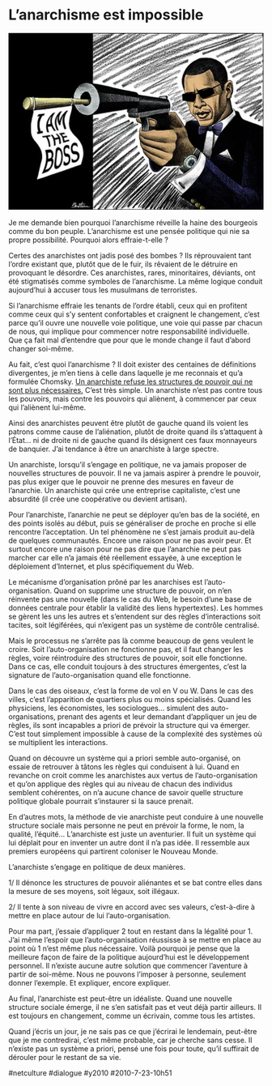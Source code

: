 # L’anarchisme est impossible

![](_i/3381041524_9b9654ed721.webp)

Je me demande bien pourquoi l’anarchisme réveille la haine des bourgeois comme du bon peuple. L’anarchisme est une pensée politique qui nie sa propre possibilité. Pourquoi alors effraie-t-elle ?

Certes des anarchistes ont jadis posé des bombes ? Ils réprouvaient tant l’ordre existant que, plutôt que de le fuir, ils rêvaient de le détruire en provoquant le désordre. Ces anarchistes, rares, minoritaires, déviants, ont été stigmatisés comme symboles de l’anarchisme. La même logique conduit aujourd’hui à accuser tous les musulmans de terroristes.

Si l’anarchisme effraie les tenants de l’ordre établi, ceux qui en profitent comme ceux qui s’y sentent confortables et craignent le changement, c’est parce qu’il ouvre une nouvelle voie politique, une voie qui passe par chacun de nous, qui implique pour commencer notre responsabilité individuelle. Que ça fait mal d’entendre que pour que le monde change il faut d’abord changer soi-même.

Au fait, c’est quoi l’anarchisme ? Il doit exister des centaines de définitions divergentes, je m’en tiens à celle dans laquelle je me reconnais et qu’a formulée Chomsky. [Un anarchiste refuse les structures de pouvoir qui ne sont plus nécessaires.](../2/anarchisme-emancipation.md) C’est très simple. Un anarchiste n’est pas contre tous les pouvoirs, mais contre les pouvoirs qui aliènent, à commencer par ceux qui l’aliènent lui-même.

Ainsi des anarchistes peuvent être plutôt de gauche quand ils voient les patrons comme cause de l’aliénation, plutôt de droite quand ils s’attaquent à l’État… ni de droite ni de gauche quand ils désignent ces faux monnayeurs de banquier. J’ai tendance à être un anarchiste à large spectre.

Un anarchiste, lorsqu’il s’engage en politique, ne va jamais proposer de nouvelles structures de pouvoir. Il ne va jamais aspirer à prendre le pouvoir, pas plus exiger que le pouvoir ne prenne des mesures en faveur de l’anarchie. Un anarchiste qui crée une entreprise capitaliste, c’est une absurdité (il crée une coopérative ou devient artisan).

Pour l’anarchiste, l’anarchie ne peut se déployer qu’en bas de la société, en des points isolés au début, puis se généraliser de proche en proche si elle rencontre l’acceptation. Un tel phénomène ne s’est jamais produit au-delà de quelques communautés. Encore une raison pour ne pas avoir peur. Et surtout encore une raison pour ne pas dire que l’anarchie ne peut pas marcher car elle n’a jamais été réellement essayée, à une exception le déploiement d’Internet, et plus spécifiquement du Web.

Le mécanisme d’organisation prôné par les anarchises est l’auto-organisation. Quand on supprime une structure de pouvoir, on n’en réinvente pas une nouvelle (dans le cas du Web, le besoin d’une base de données centrale pour établir la validité des liens hypertextes). Les hommes se gèrent les uns les autres et s’entendent sur des règles d’interactions soit tacites, soit légiférées, qui n’exigent pas un système de contrôle centralisé.

Mais le processus ne s’arrête pas là comme beaucoup de gens veulent le croire. Soit l’auto-organisation ne fonctionne pas, et il faut changer les règles, voire réintroduire des structures de pouvoir, soit elle fonctionne. Dans ce cas, elle conduit toujours à des structures émergentes, c’est la signature de l’auto-organisation quand elle fonctionne.

Dans le cas des oiseaux, c’est la forme de vol en V ou W. Dans le cas des villes, c’est l’apparition de quartiers plus ou moins spécialisés. Quand les physiciens, les économistes, les sociologues… simulent des auto-organisations, prenant des agents et leur demandant d’appliquer un jeu de règles, ils sont incapables a priori de prévoir la structure qui va émerger. C’est tout simplement impossible à cause de la complexité des systèmes où se multiplient les interactions.

Quand on découvre un système qui a priori semble auto-organisé, on essaie de retrouver à tâtons les règles qui conduisent à lui. Quand en revanche on croit comme les anarchistes aux vertus de l’auto-organisation et qu’on applique des règles qui au niveau de chacun des individus semblent cohérentes, on n’a aucune chance de savoir quelle structure politique globale pourrait s’instaurer si la sauce prenait.

En d’autres mots, la méthode de vie anarchiste peut conduire à une nouvelle structure sociale mais personne ne peut en prévoir la forme, le nom, la qualité, l’équité… L’anarchiste est juste un aventurier. Il fuit un système qui lui déplait pour en inventer un autre dont il n’a pas idée. Il ressemble aux premiers européens qui partirent coloniser le Nouveau Monde.

L’anarchiste s’engage en politique de deux manières.

1/ Il dénonce les structures de pouvoir aliénantes et se bat contre elles dans la mesure de ses moyens, soit légaux, soit illégaux.

2/ Il tente à son niveau de vivre en accord avec ses valeurs, c’est-à-dire à mettre en place autour de lui l’auto-organisation.

Pour ma part, j’essaie d’appliquer 2 tout en restant dans la légalité pour 1. J’ai même l’espoir que l’auto-organisation réussisse à se mettre en place au point où 1 n’est même plus nécessaire. Voilà pourquoi je pense que la meilleure façon de faire de la politique aujourd’hui est le développement personnel. Il n’existe aucune autre solution que commencer l’aventure à partir de soi-même. Nous ne pouvons l’imposer à personne, seulement donner l’exemple. Et expliquer, encore expliquer.

Au final, l’anarchiste est peut-être un idéaliste. Quand une nouvelle structure sociale émerge, il ne s’en satisfait pas et veut déjà partir ailleurs. Il est toujours en changement, comme un écrivain, comme tous les artistes.

Quand j’écris un jour, je ne sais pas ce que j’écrirai le lendemain, peut-être que je me contredirai, c’est même probable, car je cherche sans cesse. Il n’existe pas un système a priori, pensé une fois pour toute, qu’il suffirait de dérouler pour le restant de sa vie.

#netculture #dialogue #y2010 #2010-7-23-10h51
